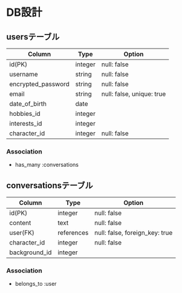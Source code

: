 # DB設計
## usersテーブル
<!-- ユーザー情報 -->
| Column             | Type    | Option                    | 
| ------------------ | ------- | ------------------------- | 
| id(PK)             | integer | null: false               | 
| username           | string  | null: false               | 
| encrypted_password | string  | null: false               | 
| email              | string  | null: false, unique: true | 
| date_of_birth      | date    |                           | 
| hobbies_id         | integer |                           | 
| interests_id       | integer |                           | 
| character_id       | integer | null: false               |

### Association
- has_many :conversations

## conversationsテーブル
<!-- 会話情報 -->
| Column               | Type       | Option                         | 
| -------------------- | ---------- | ------------------------------ | 
| id(PK)               | integer    | null: false                    | 
| content              | text       | null: false                    | 
| user(FK)             | references | null: false, foreign_key: true | 
| character_id         | integer    | null: false                    |
| background_id        | integer    |                                |

### Association
- belongs_to :user
